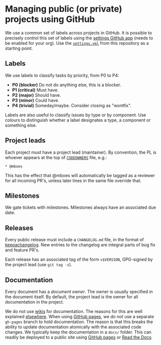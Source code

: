 # Managing public (or private) projects using GitHub

We use a common set of labels across projects in GitHub. It is
possible to precisely control this set of labels using
the [settings GitHub app][github-app-settings] (needs to be enabled
for your org). Use the [`settings.yml`](../.github/settings.yml) from
this repository as a starting point.

[github-app-settings]: https://github.com/probot/settings

## Labels

We use labels to classify tasks by priority, from P0 to P4:

* **P0 (blocker)** Do not do anything else, this is a blocker.
* **P1 (critical)** Must have.
* **P2 (major)** Should have.
* **P3 (minor)** Could have.
* **P4 (trivial)** Someday/maybe. Consider closing as "wontfix".

Labels are also useful to classify issues by type or by component. Use
colours to distinguish whether a label designates a type, a component
or something else.

## Project leads

Each project must have a project lead (maintainer). By convention, the
PL is whoever appears at the top of [`CODEOWNERS`][github-codeowners]
file, e.g.:

```
* @mboes
```

This has the effect that @mboes will automatically be tagged as
a reviewer for all incoming PR's, unless later lines in the same file
override that.

[github-codeowners]: https://help.github.com/articles/about-codeowners/

## Milestones

We gate tickets with milestones. Milestones always have an associated
due date.

## Releases

Every public release must include a `CHANGELOG.md` file, in the format
of [keepachangelog]. New entries to the changelog are integral parts
of bug fix and feature PR's.

Each release has an associated tag of the form `v$VERSION`, GPG-signed
by the project lead (use `git tag -s`).

[keepachangelog]: https://keepachangelog.com/en/1.0.0/

## Documentation

Every document has a *document owner*. The owner is usually specified
in the document itself. By default, the project lead is the owner for
all documentation in the project.

We do not use [wikis][github-wiki] for documentation. The reasons for
this are well explained [elsewhere][yesod-documentation-thoughts].
When using [GitHub pages][github-pages], we *do not* use a separate
`gh-pages` branch to hold documentation. The reason is that this
breaks the ability to update documentation atomically with the
associated code changes. We typically keep the documentation in
a `docs/` folder. This can readily be deployed to a public site
using [GitHub pages][github-pages-conf]
or [Read the Docs][readthedocs].

[github-pages]: https://pages.github.com/
[github-pages-conf]: https://help.github.com/articles/configuring-a-publishing-source-for-github-pages/
[github-wiki]: https://help.github.com/articles/about-github-wikis/
[readthedocs]: https://docs.readthedocs.io/en/latest/getting_started.html
[yesod-documentation-thoughts]: https://www.yesodweb.com/blog/2015/08/thoughts-on-documentation
